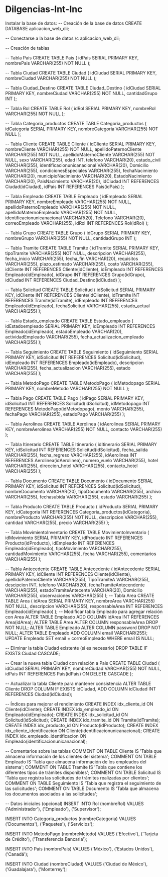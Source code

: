 # Dilgencias-Int-Inc
 Instalar la base de datos:
 -- Creación de la base de datos
CREATE DATABASE aplicacion_web_dii;

-- Conectarse a la base de datos
\c aplicacion_web_dii;

-- Creación de tablas

-- Tabla Pais
CREATE TABLE Pais (
    idPais SERIAL PRIMARY KEY,
    nombrePais VARCHAR(255) NOT NULL
);

-- Tabla Ciudad
CREATE TABLE Ciudad (
    idCiudad SERIAL PRIMARY KEY,
    nombreCiudad VARCHAR(255) NOT NULL
);

-- Tabla Ciudad_Destino
CREATE TABLE Ciudad_Destino (
    idCiudad SERIAL PRIMARY KEY,
    nombreCiudad VARCHAR(255) NOT NULL,
    cantidadGrupo INT
);

-- Tabla Rol
CREATE TABLE Rol (
    idRol SERIAL PRIMARY KEY,
    nombreRol VARCHAR(255) NOT NULL
);

-- Tabla Categoria_productos
CREATE TABLE Categoria_productos (
    idCategoria SERIAL PRIMARY KEY,
    nombreCategoria VARCHAR(255) NOT NULL
);

-- Tabla Cliente
CREATE TABLE Cliente (
    idCliente SERIAL PRIMARY KEY,
    nombreCliente VARCHAR(255) NOT NULL,
    apellidoPaternoCliente VARCHAR(255) NOT NULL,
    apellidoMaternoCliente VARCHAR(255) NOT NULL,
    sexo VARCHAR(255),
    edad INT,
    telefono VARCHAR(20),
    estado_civil VARCHAR(255),
    identificacionunicanacional VARCHAR(20),
    Domicilio VARCHAR(255),
    condicionesEspeciales VARCHAR(255),
    fechaNacimiento VARCHAR(20),
    municipioNacimiento VARCHAR(20),
    EstadoNacimiento VARCHAR(20),
    PaisNacimiento VARCHAR(20),
    idCiudad INT REFERENCES Ciudad(idCiudad),
    idPais INT REFERENCES Pais(idPais)
);

-- Tabla Empleado
CREATE TABLE Empleado (
    idEmpleado SERIAL PRIMARY KEY,
    nombreEmpleado VARCHAR(255) NOT NULL,
    apellidoPaternoEmpleado VARCHAR(255) NOT NULL,
    apellidoMaternoEmpleado VARCHAR(255) NOT NULL,
    identificacionunicanacional VARCHAR(20),
    Telefono VARCHAR(20),
    correoEmpleado VARCHAR(255),
    idRol INT REFERENCES Rol(idRol)
);

-- Tabla Grupo
CREATE TABLE Grupo (
    idGrupo SERIAL PRIMARY KEY,
    nombreGrupo VARCHAR(255) NOT NULL,
    cantidadGrupo INT
);

-- Tabla Tramite
CREATE TABLE Tramite (
    idTramite SERIAL PRIMARY KEY,
    tipoTramite VARCHAR(255) NOT NULL,
    descripcion VARCHAR(255),
    fecha_inicio VARCHAR(255),
    fecha_fin VARCHAR(20),
    requisitos VARCHAR(255),
    plazo_estimado VARCHAR(255),
    costo VARCHAR(255),
    idCliente INT REFERENCES Cliente(idCliente),
    idEmpleado INT REFERENCES Empleado(idEmpleado),
    idGrupo INT REFERENCES Grupo(idGrupo),
    idCiudad INT REFERENCES Ciudad_Destino(idCiudad)
);

-- Tabla Solicitud
CREATE TABLE Solicitud (
    idSolicitud SERIAL PRIMARY KEY,
    idCliente INT REFERENCES Cliente(idCliente),
    idTramite INT REFERENCES Tramite(idTramite),
    idEmpleado INT REFERENCES Empleado(idEmpleado),
    fechaSolicitud VARCHAR(255),
    estado_actual VARCHAR(255)
);

-- Tabla Estado_empleado
CREATE TABLE Estado_empleado (
    idEstadoempleado SERIAL PRIMARY KEY,
    idEmpleado INT REFERENCES Empleado(idEmpleado),
    estadoEmpleado VARCHAR(20),
    actividadEmpleado VARCHAR(255),
    fecha_actualizacion_empleado VARCHAR(255)
);

-- Tabla Seguimiento
CREATE TABLE Seguimiento (
    idSeguimiento SERIAL PRIMARY KEY,
    idSolicitud INT REFERENCES Solicitud(idSolicitud),
    idEmpleado INT REFERENCES Empleado(idEmpleado),
    descripcion VARCHAR(255),
    fecha_actualizacion VARCHAR(255),
    estado VARCHAR(255)
);

-- Tabla MetodoPago
CREATE TABLE MetodoPago (
    idMetodopago SERIAL PRIMARY KEY,
    nombreMetodo VARCHAR(255) NOT NULL
);

-- Tabla Pago
CREATE TABLE Pago (
    idPago SERIAL PRIMARY KEY,
    idSolicitud INT REFERENCES Solicitud(idSolicitud),
    idMetodopago INT REFERENCES MetodoPago(idMetodopago),
    monto VARCHAR(255),
    fechaPago VARCHAR(255),
    estadoPago VARCHAR(255)
);

-- Tabla Aerolinea
CREATE TABLE Aerolinea (
    idAerolinea SERIAL PRIMARY KEY,
    nombreAerolinea VARCHAR(255) NOT NULL,
    contacto VARCHAR(255)
);

-- Tabla Itinerario
CREATE TABLE Itinerario (
    idItinerario SERIAL PRIMARY KEY,
    idSolicitud INT REFERENCES Solicitud(idSolicitud),
    fecha_salida VARCHAR(255),
    fecha_regreso VARCHAR(255),
    idAerolinea INT REFERENCES Aerolinea(idAerolinea),
    numero_vuelo VARCHAR(255),
    hotel VARCHAR(255),
    direccion_hotel VARCHAR(255),
    contacto_hotel VARCHAR(255)
);

-- Tabla Documento
CREATE TABLE Documento (
    idDocumento SERIAL PRIMARY KEY,
    idSolicitud INT REFERENCES Solicitud(idSolicitud),
    nombreDocumento VARCHAR(20),
    tipoDocumento VARCHAR(255),
    archivo VARCHAR(255),
    fechasubida VARCHAR(255),
    estado VARCHAR(255)
);

-- Tabla Producto
CREATE TABLE Producto (
    idProducto SERIAL PRIMARY KEY,
    idCategoria INT REFERENCES Categoria_productos(idCategoria),
    nombreProducto VARCHAR(255) NOT NULL,
    descripcion VARCHAR(255),
    cantidad VARCHAR(255),
    precio VARCHAR(255)
);

-- Tabla MovimientoInventario
CREATE TABLE MovimientoInventario (
    idMovimiento SERIAL PRIMARY KEY,
    idProducto INT REFERENCES Producto(idProducto),
    idEmpleado INT REFERENCES Empleado(idEmpleado),
    tipoMovimiento VARCHAR(255),
    cantidadMovimiento VARCHAR(255),
    fecha VARCHAR(255),
    comentarios VARCHAR(255)
);

-- Tabla Antecedente
CREATE TABLE Antecedente (
    idAntecedente SERIAL PRIMARY KEY,
    idCliente INT REFERENCES Cliente(idCliente),
    apellidoPaternoCliente VARCHAR(255),
    TipoTramiteA VARCHAR(255),
    descipcion INT,
    telefono VARCHAR(20),
    fechaTramiteAntecendente VARCHAR(255),
    estadoTramiteAntecente VARCHAR(20),
    Domicilio VARCHAR(255),
    observaciones VARCHAR(255)
);
-- Tabla Area
CREATE TABLE Area (
    idArea SERIAL PRIMARY KEY,
    nombreArea VARCHAR(255) NOT NULL,
    descripcion VARCHAR(255),
    responsableArea INT REFERENCES Empleado(idEmpleado)
);
-- Modificar tabla Empleado para agregar relación con Area
ALTER TABLE Empleado ADD COLUMN idArea INT REFERENCES Area(idArea);
ALTER TABLE Area ALTER COLUMN responsableArea DROP NOT NULL;
ALTER TABLE Empleado ALTER COLUMN password DROP NOT NULL;
ALTER TABLE Empleado
ADD COLUMN email VARCHAR(255); 
UPDATE Empleado
SET email = correoEmpleado
WHERE email IS NULL;

-- Eliminar la tabla Ciudad existente (si es necesario)
DROP TABLE IF EXISTS Ciudad CASCADE;

-- Crear la nueva tabla Ciudad con relación a Pais
CREATE TABLE Ciudad (
    idCiudad SERIAL PRIMARY KEY,
    nombreCiudad VARCHAR(255) NOT NULL,
    idPais INT REFERENCES Pais(idPais) ON DELETE CASCADE
);

-- Actualizar la tabla Cliente para mantener consistencia
ALTER TABLE Cliente 
DROP COLUMN IF EXISTS idCiudad,
ADD COLUMN idCiudad INT REFERENCES Ciudad(idCiudad);


-- Índices para mejorar el rendimiento
CREATE INDEX idx_cliente_id ON Cliente(idCliente);
CREATE INDEX idx_empleado_id ON Empleado(idEmpleado);
CREATE INDEX idx_solicitud_id ON Solicitud(idSolicitud);
CREATE INDEX idx_tramite_id ON Tramite(idTramite);
CREATE INDEX idx_producto_id ON Producto(idProducto);
CREATE INDEX idx_cliente_identificacion ON Cliente(identificacionunicanacional);
CREATE INDEX idx_empleado_identificacion ON Empleado(identificacionunicanacional);

-- Comentarios sobre las tablas
COMMENT ON TABLE Cliente IS 'Tabla que almacena información de los clientes del sistema';
COMMENT ON TABLE Empleado IS 'Tabla que almacena información de los empleados del sistema';
COMMENT ON TABLE Tramite IS 'Tabla que contiene los diferentes tipos de trámites disponibles';
COMMENT ON TABLE Solicitud IS 'Tabla que registra las solicitudes de trámites realizadas por clientes';
COMMENT ON TABLE Seguimiento IS 'Tabla que registra el seguimiento de las solicitudes';
COMMENT ON TABLE Documento IS 'Tabla que almacena los documentos asociados a las solicitudes';

-- Datos iniciales (opcional)
INSERT INTO Rol (nombreRol) VALUES 
('Administrador'), ('Empleado'), ('Supervisor');

INSERT INTO Categoria_productos (nombreCategoria) VALUES 
('Documentos'), ('Paquetes'), ('Servicios');

INSERT INTO MetodoPago (nombreMetodo) VALUES 
('Efectivo'), ('Tarjeta de Crédito'), ('Transferencia Bancaria');

INSERT INTO Pais (nombrePais) VALUES 
('México'), ('Estados Unidos'), ('Canadá');

INSERT INTO Ciudad (nombreCiudad) VALUES 
('Ciudad de México'), ('Guadalajara'), ('Monterrey');
